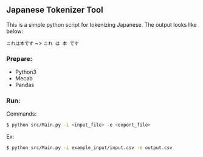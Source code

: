 ## Japanese Tokenizer Tool

This is a simple python script for tokenizing Japanese. The output looks like below:

```これは本です``` ~> ```これ は 本 です```

### Prepare:

- Python3
- Mecab
- Pandas

### Run:

Commands:
```bash
$ python src/Main.py -i <input_file> -e <export_file>
```
Ex:
```bash
$ python src/Main.py -i example_input/input.csv -e output.csv
```